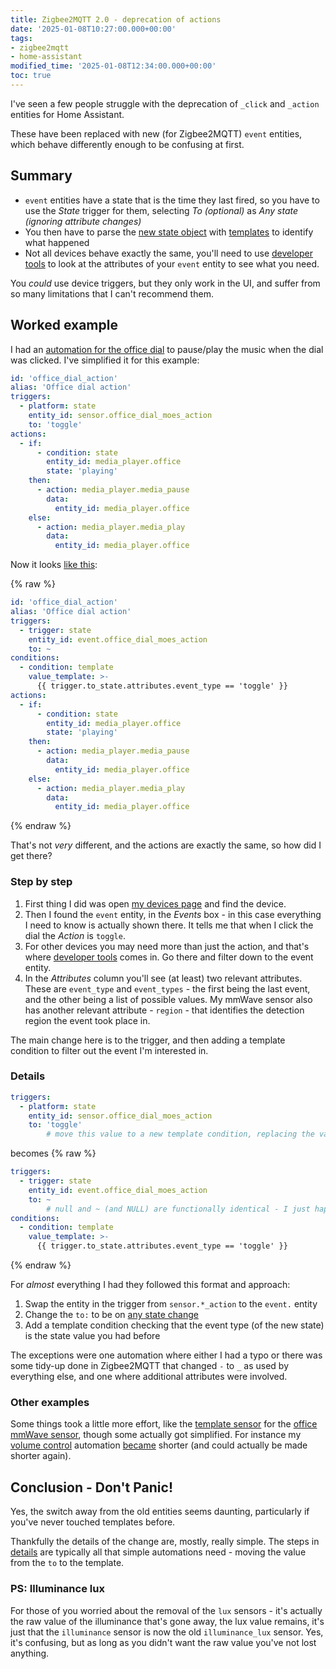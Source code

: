 ```yaml
---
title: Zigbee2MQTT 2.0 - deprecation of actions
date: '2025-01-08T10:27:00.000+00:00'
tags:
- zigbee2mqtt
- home-assistant
modified_time: '2025-01-08T12:34:00.000+00:00'
toc: true
---
```


I've seen a few people struggle with the deprecation of `_click` and `_action` entities for Home Assistant.

These have been replaced with new (for Zigbee2MQTT) `event` entities, which behave differently enough to be confusing at first.

## Summary

* `event` entities have a state that is the time they last fired, so you have to use the _State_ trigger for them, selecting _To (optional)_ as _Any state (ignoring attribute changes)_
* You then have to parse the [new state object](https://www.home-assistant.io/docs/configuration/state_object) with [templates](https://www.home-assistant.io/docs/configuration/templating/) to identify what happened
* Not all devices behave exactly the same, you'll need to use [developer tools](https://my.home-assistant.io/redirect/developer_states/) to look at the attributes of your `event` entity to see what you need.

You _could_ use device triggers, but they only work in the UI, and suffer from so many limitations that I can't recommend them.

## Worked example

I had an [automation for the office dial](https://github.com/DubhAd/Home-AssistantConfig/blob/76c16e92873549baae6e511a11b757810c1f596f/automation/office/office_dial.yaml) to pause/play the music when the dial was clicked. I've simplified it for this example:

```yaml
id: 'office_dial_action'
alias: 'Office dial action'
triggers:
  - platform: state
    entity_id: sensor.office_dial_moes_action
    to: 'toggle'
actions:
  - if:
      - condition: state
        entity_id: media_player.office
        state: 'playing'
    then:
      - action: media_player.media_pause
        data:
          entity_id: media_player.office
    else:
      - action: media_player.media_play
        data:
          entity_id: media_player.office
```

Now it looks [like this](https://github.com/DubhAd/Home-AssistantConfig/blob/live/automation/office/office_dial.yaml):

{% raw %}
```yaml
id: 'office_dial_action'
alias: 'Office dial action'
triggers:
  - trigger: state
    entity_id: event.office_dial_moes_action
    to: ~
conditions:
  - condition: template
    value_template: >-
      {{ trigger.to_state.attributes.event_type == 'toggle' }}
actions:
  - if:
      - condition: state
        entity_id: media_player.office
        state: 'playing'
    then:
      - action: media_player.media_pause
        data:
          entity_id: media_player.office
    else:
      - action: media_player.media_play
        data:
          entity_id: media_player.office
```
{% endraw %}

That's not _very_ different, and the actions are exactly the same, so how did I get there?

### Step by step

1. First thing I did was open [my devices page](https://my.home-assistant.io/redirect/devices/) and find the device. 
2. Then I found the `event` entity, in the _Events_ box - in this case everything I need to know is actually shown there. It tells me that when I click the dial the _Action_ is `toggle`. 
3. For other devices you may need more than just the action, and that's where [developer tools](https://my.home-assistant.io/redirect/developer_states/) comes in. Go there and filter down to the event entity. 
4. In the _Attributes_ column you'll see (at least) two relevant attributes. These are `event_type` and `event_types` - the first being the last event, and the other being a list of possible values. My mmWave sensor also has another relevant attribute - `region` - that identifies the detection region the event took place in.

The main change here is to the trigger, and then adding a template condition to filter out the event I'm interested in.

### Details

```yaml
triggers:
  - platform: state
    entity_id: sensor.office_dial_moes_action
    to: 'toggle'
        # move this value to a new template condition, replacing the value with null (no quotes)
```
becomes
{% raw %}
```yaml
triggers:
  - trigger: state
    entity_id: event.office_dial_moes_action
    to: ~
        # null and ~ (and NULL) are functionally identical - I just happen to prefer ~
conditions:
  - condition: template
    value_template: >-
      {{ trigger.to_state.attributes.event_type == 'toggle' }}
```
{% endraw %}

For _almost_ everything I had they followed this format and approach:
1. Swap the entity in the trigger from `sensor.*_action` to the `event.` entity
2. Change the `to:` to be on [any state change](https://www.home-assistant.io/docs/automation/trigger/#state-trigger)
3. Add a template condition checking that the event type (of the new state) is the state value you had before

The exceptions were one automation where either I had a typo or there was some tidy-up done in Zigbee2MQTT that changed `-` to `_` as used by everything else, and one where additional attributes were involved.

### Other examples

Some things took a little more effort, like the [template sensor](https://github.com/DubhAd/Home-AssistantConfig/blob/88e4f888a6b6947589f7f4c0fd0fea7201238f87/template/office/office_mmwave_region_1.yaml) for the [office mmWave sensor](https://github.com/DubhAd/Home-AssistantConfig/blob/live/template/office/office_mmwave_region_1.yaml), though some actually got simplified. For instance my [volume control](https://github.com/DubhAd/Home-AssistantConfig/blob/76c16e92873549baae6e511a11b757810c1f596f/automation/office/office_dial_rotate.yaml) automation [became](https://github.com/DubhAd/Home-AssistantConfig/blob/live/automation/office/office_dial_rotate.yaml) shorter (and could actually be made shorter again).

## Conclusion - Don't Panic!

Yes, the switch away from the old entities seems daunting, particularly if you've never touched templates before.

Thankfully the details of the change are, mostly, really simple. The steps in [details](#details) are typically all that simple automations need - moving the value from the `to` to the template.

### PS: Illuminance lux

For those of you worried about the removal of the `lux` sensors - it's actually the raw value of the illuminance that's gone away, the lux value remains, it's just that the `illuminance` sensor is now the old `illuminance_lux` sensor. Yes, it's confusing, but as long as you didn't want the raw value you've not lost anything.

